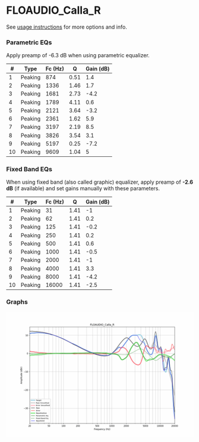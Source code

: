 # FLOAUDIO_Calla_R
See [usage instructions](https://github.com/jaakkopasanen/AutoEq#usage) for more options and info.

### Parametric EQs
Apply preamp of -6.3 dB when using parametric equalizer.

|   # | Type    |   Fc (Hz) |    Q |   Gain (dB) |
|-----|---------|-----------|------|-------------|
|   1 | Peaking |       874 | 0.51 |         1.4 |
|   2 | Peaking |      1336 | 1.46 |         1.7 |
|   3 | Peaking |      1681 | 2.73 |        -4.2 |
|   4 | Peaking |      1789 | 4.11 |         0.6 |
|   5 | Peaking |      2121 | 3.64 |        -3.2 |
|   6 | Peaking |      2361 | 1.62 |         5.9 |
|   7 | Peaking |      3197 | 2.19 |         8.5 |
|   8 | Peaking |      3826 | 3.54 |         3.1 |
|   9 | Peaking |      5197 | 0.25 |        -7.2 |
|  10 | Peaking |      9609 | 1.04 |         5   |

### Fixed Band EQs
When using fixed band (also called graphic) equalizer, apply preamp of **-2.6 dB** (if available) and set gains manually with these parameters.

|   # | Type    |   Fc (Hz) |    Q |   Gain (dB) |
|-----|---------|-----------|------|-------------|
|   1 | Peaking |        31 | 1.41 |        -1   |
|   2 | Peaking |        62 | 1.41 |         0.2 |
|   3 | Peaking |       125 | 1.41 |        -0.2 |
|   4 | Peaking |       250 | 1.41 |         0.2 |
|   5 | Peaking |       500 | 1.41 |         0.6 |
|   6 | Peaking |      1000 | 1.41 |        -0.5 |
|   7 | Peaking |      2000 | 1.41 |        -1   |
|   8 | Peaking |      4000 | 1.41 |         3.3 |
|   9 | Peaking |      8000 | 1.41 |        -4.2 |
|  10 | Peaking |     16000 | 1.41 |        -2.5 |

### Graphs
![](./FLOAUDIO_Calla_R.png)
